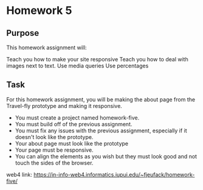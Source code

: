 # Homework 5

## Purpose

This homework assignment will:

Teach you how to make your site responsive
Teach you how to deal with images next to text.
Use media queries
Use percentages

## Task

For this homework assignment, you will be making the about page from the Travel-fly prototype and making it responsive.

- You must create a project named homework-five.
- You must build off of the previous assignment.
- You must fix any issues with the previous assignment, especially if it doesn't look like the prototype.
- Your about page must look like the prototype
- Your page must be responsive.
- You can align the elements as you wish but they must look good and not touch the sides of the browser.

web4 link: https://in-info-web4.informatics.iupui.edu/~fjeufack/homework-five/
